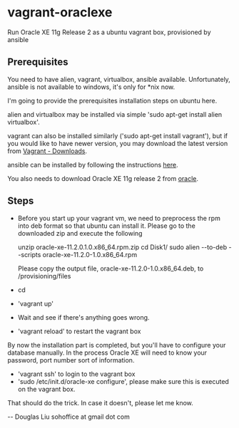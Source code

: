 vagrant-oraclexe
================

Run Oracle XE 11g Release 2 as a ubuntu vagrant box, provisioned by ansible

Prerequisites
-------------

You need to have alien, vagrant, virtualbox, ansible available. Unfortunately, ansible is not available to windows, it's only for *nix now.

I'm going to provide the prerequisites installation steps on ubuntu here.

alien and virtualbox may be installed via simple 'sudo apt-get install alien virtualbox'.

vagrant can also be installed similarly ('sudo apt-get install vagrant'), but if you would like to have newer version, you may download the latest version from [Vagrant - Downloads](http://downloads.vagrantup.com/).

ansible can be installed by following the instructions [here](http://www.ansibleworks.com/docs/intro_installation.html).

You also needs to download Oracle XE 11g release 2 from [oracle](http://www.oracle.com/technetwork/products/express-edition/downloads/index.html).

Steps
-----

- Before you start up your vagrant vm, we need to preprocess the rpm into deb format so that ubuntu can install it.
  Please go to the downloaded zip and execute the following

	unzip oracle-xe-11.2.0.1.0.x86_64.rpm.zip
	cd Disk1/
	sudo alien --to-deb --scripts oracle-xe-11.2.0-1.0.x86_64.rpm

  Please copy the output file, oracle-xe-11.2.0-1.0.x86_64.deb, to <project>/provisioning/files

- cd <project>
- 'vagrant up'
- Wait and see if there's anything goes wrong.
- 'vagrant reload' to restart the vagrant box

By now the installation part is completed, but you'll have to configure your database manually. In the process Oracle XE will need to know your password, port number sort of information.

- 'vagrant ssh' to login to the vagrant box
- 'sudo /etc/init.d/oracle-xe configure', please make sure this is executed on the vagrant box.

That should do the trick. In case it doesn't, please let me know.

--
Douglas Liu
sohoffice at gmail dot com
